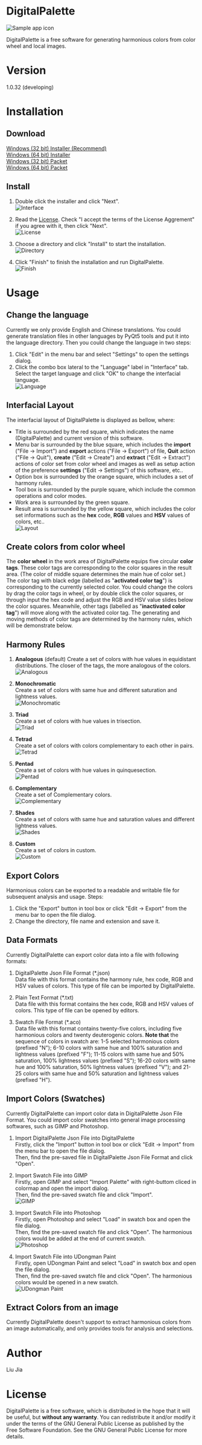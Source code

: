 # DigitalPalette
![Sample app icon](../src/main/icons/full/icon_full_256.png)

DigitalPalette is a free software for generating harmonious colors from color wheel and local images.

# Version
1.0.32 (developing)

# Installation
## Download
[Windows (32 bit) Installer (Recommend)](Link)  
[Windows (64 bit) Installer](Link)  
[Windows (32 bit) Packet](Link)  
[Windows (64 bit) Packet](Link)  

## Install
1. Double click the installer and click "Next".  
![Interface](English/installation/0.png)

2. Read the [License](../LICENSE). Check "I accept the terms of the License Aggrement" if you agree with it, then click "Next".  
![License](English/installation/1.png)

3. Choose a directory and click "Install" to start the installation.  
![Directory](English/installation/2.png)

4. Click "Finish" to finish the installation and run DigitalPalette.  
![Finish](English/installation/3.png)

# Usage
## Change the language
Currently we only provide English and Chinese translations. You could generate translation files in other languages by PyQt5 tools and put it into the language directory. Then you could change the language in two steps:  
1. Click "Edit" in the menu bar and select "Settings" to open the settings dialog.  
2. Click the combo box lateral to the "Language" label in "Interface" tab. Select the target language and click "OK" to change the interfacial language.  
![Language](English/usage/0.png)

## Interfacial Layout
The interfacial layout of DigitalPalette is displayed as bellow, where:  
* Title is surrounded by the red square, which indicates the name (DigitalPalette) and current version of this software.
* Menu bar is surrounded by the blue square, which includes the **import** ("File -> Import") and **export** actions ("File -> Export") of file, **Quit** action ("File -> Quit"), **create** ("Edit -> Create") and **extract** ("Edit -> Extract") actions of color set from color wheel and images as well as setup action of the preference **settings** ("Edit -> Settings") of this software, etc..
* Option box is surrounded by the orange square, which includes a set of harmony rules.
* Tool box is surrounded by the purple square, which include the common operations and color modes.
* Work area is surrounded by the green square.
* Result area is surrounded by the yellow square, which includes the color set informations such as the **hex** code, **RGB** values and **HSV** values of colors, etc..  
![Layout](English/usage/1.png)

## Create colors from color wheel
The **color wheel** in the work area of DigitalPalette equips five circular **color tags**. These color tags are corresponding to the color squares in the result area. (The color of middle square determines the main hue of color set.) The color tag with black edge (labelled as "**activated color tag**") is corresponding to the currently selected color. You could change the colors by drag the color tags in wheel, or by double click the color squares, or through input the hex code and adjust the RGB and HSV value slides below the color squares. Meanwhile, other tags (labelled as "**inactivated color tag**") will move along with the activated color tag. The generating and moving methods of color tags are determined by the harmony rules, which will be demonstrate below.

## Harmony Rules
1. **Analogous** (default)
Create a set of colors with hue values in equidistant distributions. The closer of the tags, the more analogous of the colors.  
![Analogous](English/usage/2.png)

2. **Monochromatic**  
Create a set of colors with same hue and different saturation and lightness values.  
![Monochromatic](English/usage/3.png)

3. **Triad**  
Create a set of colors with hue values in trisection.  
![Triad](English/usage/4.png)

4. **Tetrad**  
Create a set of colors with colors complementary to each other in pairs.  
![Tetrad](English/usage/5.png)

5. **Pentad**  
Create a set of colors with hue values in quinquesection.  
![Pentad](English/usage/6.png)

6. **Complementary**  
Create a set of Complementary colors.  
![Complementary](English/usage/7.png)

7. **Shades**  
Create a set of colors with same hue and saturation values and different lightness values.  
![Shades](English/usage/8.png)

8. **Custom**  
Create a set of colors in custom.  
![Custom](English/usage/9.png)

## Export Colors
Harmonious colors can be exported to a readable and writable file for subsequent analysis and usage. Steps:  
1. Click the "Export" button in tool box or click "Edit -> Export" from the menu bar to open the file dialog.  
2. Change the directory, file name and extension and save it.

## Data Formats
Currently DigitalPalette can export color data into a file with following formats:  
1. DigitalPalette Json File Format (*.json)  
Data file with this format contains the harmony rule, hex code, RGB and HSV values of colors. This type of file can be imported by DigitalPalette.  

2. Plain Text Format (*.txt)  
Data file with this format contains the hex code, RGB and HSV values of colors. This type of file can be opened by editors.

3. Swatch File Format (*.aco)  
Data file with this format contains twenty-five colors, including five harmonious colors and twenty deuterogenic colors. **Note that** the sequence of colors in swatch are: 1-5 selected harmonious colors (prefixed "N"); 6-10 colors with same hue and 100% saturation and lightness values (prefixed "F"); 11-15 colors with same hue and 50% saturation, 100% lightness values (prefixed "S"); 16-20 colors with same hue and 100% saturation, 50% lightness values (prefixed "V"); and 21-25 colors with same hue and 50% saturation and lightness values (prefixed "H").  

## Import Colors (Swatches)
Currently DigitalPalette can import color data in DigitalPalette Json File Format. You could import color swatches into general image processing softwares, such as GIMP and Photoshop.
1. Import DigitalPalette Json File into DigitalPalette  
Firstly, click the "Import" button in tool box or click "Edit -> Import" from the menu bar to open the file dialog.  
Then, find the pre-saved file in DigitalPalette Json File Format and click "Open".

2. Import Swatch File into GIMP  
Firstly, open GIMP and select "Import Palette" with right-buttom cliced in colormap and open the import dialog.  
Then, find the pre-saved swatch file and click "Import".  
![GIMP](English/usage/10.png)

3. Import Swatch File into Photoshop  
Firstly, open Photoshop and select "Load" in swatch box and open the file dialog.  
Then, find the pre-saved swatch file and click "Open". The harmonious colors would be added at the end of current swatch.  
![Photoshop](Chinese/usage/11.png)

4. Import Swatch File into UDongman Paint  
Firstly, open UDongman Paint and select "Load" in swatch box and open the file dialog.  
Then, find the pre-saved swatch file and click "Open". The harmonious colors would be opened in a new swatch.  
![UDongman Paint](Chinese/usage/12.png)

## Extract Colors from an image
Currently DigitalPalette doesn't support to extract harmonious colors from an image automatically, and only provides tools for analysis and selections.  

# Author
Liu Jia

# License
DigitalPalette is a free software, which is distributed in the hope that it will be useful, but **without any warranty**. You can redistribute it and/or modify it under the terms of the GNU General Public License as published by the Free Software Foundation. See the GNU General Public License for more details.
